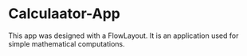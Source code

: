 # Calculaator-App
This app was designed with a FlowLayout.
It is an application used for simple mathematical computations.
